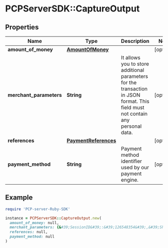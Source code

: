 # PCPServerSDK::CaptureOutput

## Properties

| Name | Type | Description | Notes |
| ---- | ---- | ----------- | ----- |
| **amount_of_money** | [**AmountOfMoney**](AmountOfMoney.md) |  | [optional] |
| **merchant_parameters** | **String** | It allows you to store additional parameters for the transaction in JSON format. This field must not contain any personal data. | [optional] |
| **references** | [**PaymentReferences**](PaymentReferences.md) |  | [optional] |
| **payment_method** | **String** | Payment method identifier used by our payment engine. | [optional] |

## Example

```ruby
require 'PCP-server-Ruby-SDK'

instance = PCPServerSDK::CaptureOutput.new(
  amount_of_money: null,
  merchant_parameters: {&#39;SessionID&#39;:&#39;126548354&#39;,&#39;ShopperID&#39;:&#39;7354131&#39;},
  references: null,
  payment_method: null
)
```

